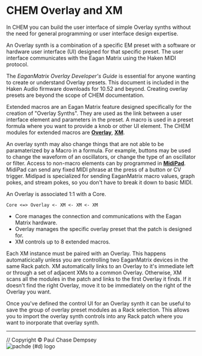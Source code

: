 # CHEM Overlay and XM

In CHEM you can build the user interface of simple Overlay synths without the need for general programming or user interface design expertise.

An Overlay synth is a combination of a specific EM preset with a software or hardware user interface (UI) designed for that specific preset.
The user interface communicates with the Eagan Matrix using the Haken MIDI protocol.

The _EaganMatrix Overlay Developer's Guide_ is essential for anyone wanting to create or understand  Overlay presets.
This document is included in the Haken Audio firmware downloads for 10.52 and beyond.
Creating overlay presets are beyond the scope of CHEM documentation.

Extended macros are an Eagan Matrix feature designed specifically for the creation of "Overlay Synths".
They are used as the link between a user interface element and parameters in the preset.
A macro is used in a preset formula where you want to provide a knob or other UI element.
The CHEM modules for extended macros are [**Overlay**](./overlay.md#chem-overlay), [**XM**](./xm.md#chem-xm).

An overlay synth may also change things that are not able to be paramaterized by a Macro in a formula.
For example, buttons may be used to change the waveform of an oscillators, or change the type of an oscillator or filter.
Access to non-macro elements can by programmed in [**MidiPad**](./midipad.md#chem-midipad).
MidiPad can send any fixed MIDI phrase at the press of a button or CV trigger.
Midipad is specialized for sending EaganMatrix macro values, graph pokes, and stream pokes, so you don't have to break it down to basic MIDI.

An Overlay is associated 1:1 with a Core.

`Core <=> Overlay <- XM <- XM <- XM`

- Core manages the connection and communications with the Eagan Matrix hardware.
- Overlay manages the specific overlay preset that the patch is designed for.
- XM controls up to 8 extended macros.

Each XM instance must be paired with an Overlay.
This happens automaticically unless you are controlling two EaganMatrix devices in the same Rack patch.
XM automatically links to an Overlay to it's immediate left or through a set of adjacent XMs to a common Overlay.
Otherwise, XM scans all the modules in the patch and links to the first Overlay it finds.
If it doesn't find the right Overlay, move it to be immediately on the right of the Overlay you want.

Once you've defined the control UI for an Overlay synth it can be useful to save the group of overlay preset modules as a Rack selection.
This allows you to import the overlay synth controls into any Rack patch where you want to inorporate that overlay synth.

---

// Copyright © Paul Chase Dempsey\
![pachde (#d) logo](./image/Logo.svg)

